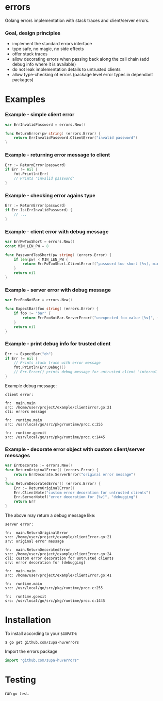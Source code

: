 # errors
Golang errors implementation with stack traces and client/server errors.


### Goal, design principles
* implement the standard errors interface
* type safe, no magic, no side effects
* offer stack traces
* allow decorating errors when passing back along the call chain (add debug info where it is available)
* do not leak implementation details to untrusted clients
* allow type-checking of errors (package level error types in dependant packages)


# Examples
### Example - simple client error
```go
var ErrInvalidPassword = errors.New()

func ReturnError(pw string) (errors.Error) {
	return ErrInvalidPassword.ClientError("invalid password")
}
```

### Example - returning error message to client
```go
Err := ReturnError(password)
if Err != nil {
	fmt.Println(Err)
	// Prints "invalid password"
}
```

### Example - checking error agains type
```go
Err := ReturnError(password)
if Err.Is(ErrInvalidPassword) {
	// ...
}
```

### Example - client error with debug message
```go
var ErrPwTooShort = errors.New()
const MIN_LEN_PW = 8

func PasswordTooShort(pw string) (errors.Error) {
	if len(pw) < MIN_LEN_PW {
		return ErrPwTooShort.ClientErrorf("password too short [%v], minimum [%v] chars required", len(pw), MIN_LEN_PW)
	}
	return nil
}
```

### Example - server error with debug message
```go
var ErrFooNotBar = errors.New()

func ExpectBar(foo string) (errors.Error) {
	if foo != "bar" {
		return ErrFooNotBar.ServerErrorf("unexpected foo value [%v]", foo)
	}
	return nil
}
```

### Example - print debug info for trusted client
```go
Err := ExpectBar("oh")
if Err != nil {
	// Prints stack trace with error message
	fmt.Println(Err.Debug())
	// Err.Error() prints debug message for untrusted client "internal server error"
}
```
Example debug message:
```
client error:

fn:  main.main
src: /home/user/project/example/clientError.go:21
cli: errors message

fn:  runtime.main
src: /usr/local/go/src/pkg/runtime/proc.c:255

fn:  runtime.goexit
src: /usr/local/go/src/pkg/runtime/proc.c:1445
```

### Example - decorate error object with custom client/server messages
```go
var ErrDecorate := errors.New()
func ReturnOriginalError() (errors.Error) {
	return ErrDecorate.ServerError("original error message")
}
func ReturnDecoratedError() (errors.Error) {
	Err := ReturnOriginalError()
	Err.ClientNote("custom error decoration for untrusted clients")
	Err.ServerNotef("error decoration for [%v]", "debugging")
	return Err
}
```
The above may return a debug message like:
```
server error:

fn:  main.ReturnOriginalError
src: /home/user/project/example/clientError.go:21
srv: original error message

fn:  main.ReturnDecoratedError
src: /home/user/project/example/clientError.go:24
cli: custom error decoration for untrusted clients
srv: error decoration for [debugging]

fn:  main.main
src: /home/user/project/example/clientError.go:41

fn:  runtime.main
src: /usr/local/go/src/pkg/runtime/proc.c:255

fn:  runtime.goexit
src: /usr/local/go/src/pkg/runtime/proc.c:1445
```


# Installation

To install according to your `$GOPATH`:

```console
$ go get github.com/zupa-hu/errors
```

Import the errors package

```go
import "github.com/zupa-hu/errors"
```

# Testing

run `go test`.